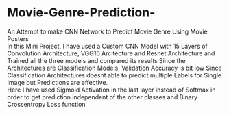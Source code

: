# Movie-Genre-Prediction-
An Attempt to make CNN Network to Predict Movie Genre Using Movie Posters
<br>
In this Mini Project, I have used a Custom CNN Model with 15 Layers of Convolution Architecture,
VGG16 Arcitecture and Resnet Architecture and Trained all the three models and compared its results
Since the Architectures are Classification Models, Validation Accuracy is bit low Since Classification Architectures doesnt able to predict multiple Labels for Single Image but Predictions are effective.
<br>
Here I have used Sigmoid Activation in the last layer instead of Softmax in order to get prediction independent of the other classes and Binary Crossentropy Loss function
